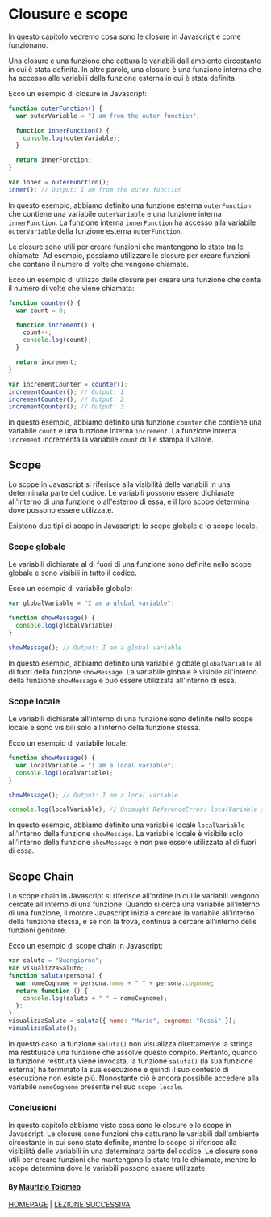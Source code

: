 # Clousure e scope

In questo capitolo vedremo cosa sono le closure in Javascript e come funzionano.

Una closure è una funzione che cattura le variabili dall'ambiente circostante in cui è stata definita. In altre parole, una closure è una funzione interna che ha accesso alle variabili della funzione esterna in cui è stata definita.

Ecco un esempio di closure in Javascript:

```javascript
function outerFunction() {
  var outerVariable = "I am from the outer function";

  function innerFunction() {
    console.log(outerVariable);
  }

  return innerFunction;
}

var inner = outerFunction();
inner(); // Output: I am from the outer function
```

In questo esempio, abbiamo definito una funzione esterna `outerFunction` che contiene una variabile `outerVariable` e una funzione interna `innerFunction`. La funzione interna `innerFunction` ha accesso alla variabile `outerVariable` della funzione esterna `outerFunction`.

Le closure sono utili per creare funzioni che mantengono lo stato tra le chiamate. Ad esempio, possiamo utilizzare le closure per creare funzioni che contano il numero di volte che vengono chiamate.

Ecco un esempio di utilizzo delle closure per creare una funzione che conta il numero di volte che viene chiamata:

```javascript
function counter() {
  var count = 0;

  function increment() {
    count++;
    console.log(count);
  }

  return increment;
}

var incrementCounter = counter();
incrementCounter(); // Output: 1
incrementCounter(); // Output: 2
incrementCounter(); // Output: 3
```

In questo esempio, abbiamo definito una funzione `counter` che contiene una variabile `count` e una funzione interna `increment`. La funzione interna `increment` incrementa la variabile `count` di 1 e stampa il valore.

## Scope

Lo scope in Javascript si riferisce alla visibilità delle variabili in una determinata parte del codice. Le variabili possono essere dichiarate all'interno di una funzione o all'esterno di essa, e il loro scope determina dove possono essere utilizzate.

Esistono due tipi di scope in Javascript: lo scope globale e lo scope locale.

### Scope globale

Le variabili dichiarate al di fuori di una funzione sono definite nello scope globale e sono visibili in tutto il codice.

Ecco un esempio di variabile globale:

```javascript
var globalVariable = "I am a global variable";

function showMessage() {
  console.log(globalVariable);
}

showMessage(); // Output: I am a global variable
```

In questo esempio, abbiamo definito una variabile globale `globalVariable` al di fuori della funzione `showMessage`. La variabile globale è visibile all'interno della funzione `showMessage` e può essere utilizzata all'interno di essa.

### Scope locale

Le variabili dichiarate all'interno di una funzione sono definite nello scope locale e sono visibili solo all'interno della funzione stessa.

Ecco un esempio di variabile locale:

```javascript
function showMessage() {
  var localVariable = "I am a local variable";
  console.log(localVariable);
}

showMessage(); // Output: I am a local variable

console.log(localVariable); // Uncaught ReferenceError: localVariable is not defined
```

In questo esempio, abbiamo definito una variabile locale `localVariable` all'interno della funzione `showMessage`. La variabile locale è visibile solo all'interno della funzione `showMessage` e non può essere utilizzata al di fuori di essa.

## Scope Chain

Lo scope chain in Javascript si riferisce all'ordine in cui le variabili vengono cercate all'interno di una funzione. Quando si cerca una variabile all'interno di una funzione, il motore Javascript inizia a cercare la variabile all'interno della funzione stessa, e se non la trova, continua a cercare all'interno delle funzioni genitore.

Ecco un esempio di scope chain in Javascript:

```javascript
var saluto = "Buongiorno";
var visualizzaSaluto;
function saluta(persona) {
  var nomeCognome = persona.nome + " " + persona.cognome;
  return function () {
    console.log(saluto + " " + nomeCognome);
  };
}
visualizzaSaluto = saluta({ nome: "Mario", cognome: "Rossi" });
visualizzaSaluto();
```

In questo caso la funzione `saluta()` non visualizza direttamente la stringa ma restituisce una funzione che assolve questo compito. Pertanto, quando la funzione restituita viene invocata, la funzione `saluta()` (la sua funzione esterna) ha terminato la sua esecuzione e quindi il suo contesto di esecuzione non esiste più. Nonostante ciò è ancora possibile accedere alla variabile `nomeCognome` presente nel suo `scope locale`.

### Conclusioni

In questo capitolo abbiamo visto cosa sono le closure e lo scope in Javascript. Le closure sono funzioni che catturano le variabili dall'ambiente circostante in cui sono state definite, mentre lo scope si riferisce alla visibilità delle variabili in una determinata parte del codice. Le closure sono utili per creare funzioni che mantengono lo stato tra le chiamate, mentre lo scope determina dove le variabili possono essere utilizzate.

#### By [Maurizio Tolomeo](https://github.com/moris88)

[HOMEPAGE](https://moris88.github.io/formazione-javascript/) | [LEZIONE SUCCESSIVA](https://moris88.github.io/formazione-javascript/lezioni/lezione17)
